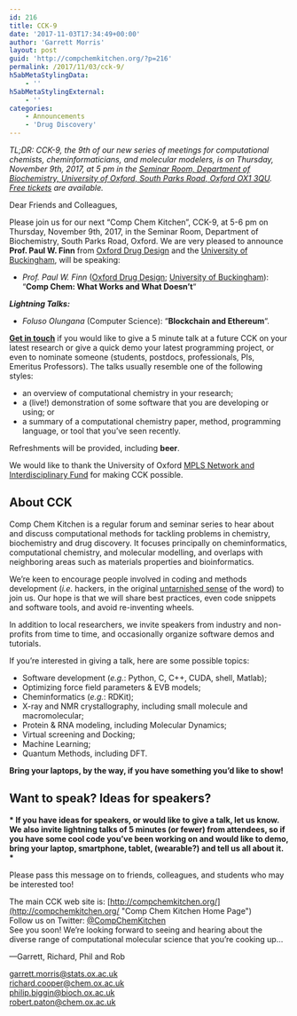```yaml
---
id: 216
title: CCK-9
date: '2017-11-03T17:34:49+00:00'
author: 'Garrett Morris'
layout: post
guid: 'http://compchemkitchen.org/?p=216'
permalink: /2017/11/03/cck-9/
h5abMetaStylingData:
    - ''
h5abMetaStylingExternal:
    - ''
categories:
    - Announcements
    - 'Drug Discovery'
---
```


*TL;DR: CCK-9, the 9th of our new series of meetings for computational chemists, cheminformaticians, and molecular modelers, is on Thursday, November 9th, 2017, at 5 pm in the [Seminar Room, Department of Biochemistry, University of Oxford, South Parks Road, Oxford OX1 3QU](http://www.bioch.ox.ac.uk/contact/maps). [Free tickets](https://www.eventbrite.com/e/comp-chem-kitchen-cck-9-tickets-39553132484) are available.*

Dear Friends and Colleagues,

Please join us for our next “Comp Chem Kitchen”, CCK-9, at 5-6 pm on Thursday, November 9th, 2017, in the Seminar Room, Department of Biochemistry, South Parks Road, Oxford. We are very pleased to announce **Prof. Paul W. Finn** from [Oxford Drug Design](https://www.oxforddrugdesign.com) and the [University of Buckingham](https://www.buckingham.ac.uk/clore-laboratory-diabetes-obesity-and-metabolic-research/staff/paul-finn/), will be speaking:

- *Prof. Paul W. Finn* ([Oxford Drug Design](https://www.oxforddrugdesign.com); [University of Buckingham](https://www.buckingham.ac.uk/clore-laboratory-diabetes-obesity-and-metabolic-research/staff/paul-finn/)): “**Comp Chem: What Works and What Doesn’t**“

***Lightning Talks:***

- *Foluso Olungana* (Computer Science): “**Blockchain and Ethereum**“.

**[Get in touch](mailto:garrett.morris@stats.ox.ac.uk)** if you would like to give a 5 minute talk at a future CCK on your latest research or give a quick demo your latest programming project, or even to nominate someone (students, postdocs, professionals, PIs, Emeritus Professors). The talks usually resemble one of the following styles:

- an overview of computational chemistry in your research;
- a (live!) demonstration of some software that you are developing or using; or
- a summary of a computational chemistry paper, method, programming language, or tool that you’ve seen recently.

Refreshments will be provided, including **beer**.

We would like to thank the University of Oxford [MPLS Network and Interdisciplinary Fund](https://www.mpls.ox.ac.uk/news/nif) for making CCK possible.

## About CCK

Comp Chem Kitchen is a regular forum and seminar series to hear about and discuss computational methods for tackling problems in chemistry, biochemistry and drug discovery. It focuses principally on cheminformatics, computational chemistry, and molecular modelling, and overlaps with neighboring areas such as materials properties and bioinformatics.

We’re keen to encourage people involved in coding and methods development (*i.e.* hackers, in the original [untarnished sense](http://radar.oreilly.com/2010/06/hackers-at-25.html) of the word) to join us. Our hope is that we will share best practices, even code snippets and software tools, and avoid re-inventing wheels.

In addition to local researchers, we invite speakers from industry and non-profits from time to time, and occasionally organize software demos and tutorials.

If you’re interested in giving a talk, here are some possible topics:

- Software development (*e.g.*: Python, C, C++, CUDA, shell, Matlab);
- Optimizing force field parameters &amp; EVB models;
- Cheminformatics (*e.g.*: RDKit);
- X-ray and NMR crystallography, including small molecule and macromolecular;
- Protein &amp; RNA modeling, including Molecular Dynamics;
- Virtual screening and Docking;
- Machine Learning;
- Quantum Methods, including DFT.

**Bring your laptops, by the way, if you have something you’d like to show!**

##  

## **Want to speak? Ideas for speakers?**

**\* If you have ideas for speakers, or would like to give a talk, let us know. We also invite lightning talks of 5 minutes (or fewer) from attendees, so if you have some cool code you’ve been working on and would like to demo, bring your laptop, smartphone, tablet, (wearable?) and tell us all about it. \***

Please pass this message on to friends, colleagues, and students who may be interested too!

The main CCK web site is: [http://compchemkitchen.org/](http://compchemkitchen.org/ "Comp Chem Kitchen Home Page")  
Follow us on Twitter: [@CompChemKitchen](https://mobile.twitter.com/CompChemKitchen "@CompChemKitchen")  
See you soon! We’re looking forward to seeing and hearing about the diverse range of computational molecular science that you’re cooking up…

—Garrett, Richard, Phil and Rob

<garrett.morris@stats.ox.ac.uk>  
<richard.cooper@chem.ox.ac.uk>  
[<span class="lG">philip</span>.<span class="lG">biggin</span>@bioch.ox.ac.uk](mailto:philip.biggin@bioch.ox.ac.uk)  
<robert.paton@chem.ox.ac.uk>